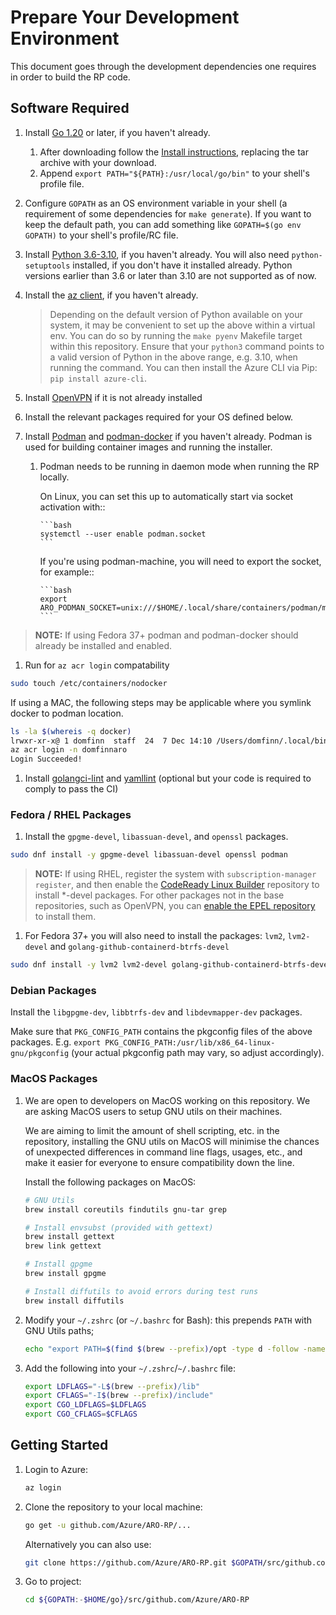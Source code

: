# Prepare Your Development Environment

This document goes through the development dependencies one requires in order to build the RP code.

## Software Required

1.  Install [Go 1.20](https://golang.org/dl) or later, if you haven't already.

    1. After downloading follow the [Install instructions](https://go.dev/doc/install), replacing the tar archive with your download.
    1. Append `export PATH="${PATH}:/usr/local/go/bin"` to your shell's profile file.

1.  Configure `GOPATH` as an OS environment variable in your shell (a requirement of some dependencies for `make generate`). If you want to keep the default path, you can add something like `GOPATH=$(go env GOPATH)` to your shell's profile/RC file.

1.  Install [Python 3.6-3.10](https://www.python.org/downloads), if you haven't already. You will also need `python-setuptools` installed, if you don't have it installed already. Python versions earlier than 3.6 or later than 3.10 are not supported as of now.

1.  Install the [az client](https://docs.microsoft.com/en-us/cli/azure/install-azure-cli), if you haven't already.

    > Depending on the default version of Python available on your system, it may be convenient to set up the above within a virtual env. You can do so by running the `make pyenv` Makefile target within this repository.
    > Ensure that your `python3` command points to a valid version of Python in the above range, e.g. 3.10, when running the command.
    > You can then install the Azure CLI via Pip: `pip install azure-cli`.

1.  Install [OpenVPN](https://openvpn.net/community-downloads) if it is not already installed

1.  Install the relevant packages required for your OS defined below.

1.  Install [Podman](https://podman.io/getting-started/installation) and [podman-docker](https://developers.redhat.com/blog/2019/02/21/podman-and-buildah-for-docker-users#) if you haven't already. Podman is used for building container images and running the installer.

    1.  Podman needs to be running in daemon mode when running the RP locally.

        On Linux, you can set this up to automatically start via socket activation with::

            ```bash
            systemctl --user enable podman.socket
            ```

        If you're using podman-machine, you will need to export the socket, for example::

            ```bash
            export ARO_PODMAN_SOCKET=unix:///$HOME/.local/share/containers/podman/machine/qemu/podman.sock
            ```

> **NOTE:** If using Fedora 37+ podman and podman-docker should already be installed and enabled.

1. Run for `az acr login` compatability

```sh
sudo touch /etc/containers/nodocker
```

If using a MAC, the following steps may be applicable where you symlink docker to podman location.

```sh
ls -la $(whereis -q docker)
lrwxr-xr-x@ 1 domfinn  staff  24  7 Dec 14:10 /Users/domfinn/.local/bin/docker -> /opt/homebrew/bin/podman
az acr login -n domfinnaro
Login Succeeded!
```

1. Install [golangci-lint](https://golangci-lint.run/) and [yamllint](https://yamllint.readthedocs.io/en/stable/quickstart.html#installing-yamllint) (optional but your code is required to comply to pass the CI)

### Fedora / RHEL Packages

1. Install the `gpgme-devel`, `libassuan-devel`, and `openssl` packages.

```sh
sudo dnf install -y gpgme-devel libassuan-devel openssl podman
```

> **NOTE:** If using RHEL, register the system with `subscription-manager register`, and then enable the [CodeReady Linux Builder](https://access.redhat.com/articles/4348511) repository to install \*-devel packages. For other packages not in the base repositories, such as OpenVPN, you can [enable the EPEL repository](https://docs.fedoraproject.org/en-US/epel/#_quickstart) to install them.

1. For Fedora 37+ you will also need to install the packages: `lvm2`, `lvm2-devel` and `golang-github-containerd-btrfs-devel`

```sh
sudo dnf install -y lvm2 lvm2-devel golang-github-containerd-btrfs-devel
```

### Debian Packages

Install the `libgpgme-dev`, `libbtrfs-dev` and `libdevmapper-dev` packages.

Make sure that `PKG_CONFIG_PATH` contains the pkgconfig files of the above packages. E.g. `export PKG_CONFIG_PATH:/usr/lib/x86_64-linux-gnu/pkgconfig` (your actual pkgconfig path may vary, so adjust accordingly).

### MacOS Packages

1. We are open to developers on MacOS working on this repository. We are asking MacOS users to setup GNU utils on their machines.

   We are aiming to limit the amount of shell scripting, etc. in the repository, installing the GNU utils on MacOS will minimise the chances of unexpected differences in command line flags, usages, etc., and make it easier for everyone to ensure compatibility down the line.

   Install the following packages on MacOS:

   ```bash
   # GNU Utils
   brew install coreutils findutils gnu-tar grep

   # Install envsubst (provided with gettext)
   brew install gettext
   brew link gettext

   # Install gpgme
   brew install gpgme

   # Install diffutils to avoid errors during test runs
   brew install diffutils
   ```

1. Modify your `~/.zshrc` (or `~/.bashrc` for Bash): this prepends `PATH` with GNU Utils paths;

   ```bash
   echo "export PATH=$(find $(brew --prefix)/opt -type d -follow -name gnubin -print | paste -s -d ':' -):\$PATH" >> ~/.zshrc
   ```

1. Add the following into your `~/.zshrc`/`~/.bashrc` file:

   ```bash
   export LDFLAGS="-L$(brew --prefix)/lib"
   export CFLAGS="-I$(brew --prefix)/include"
   export CGO_LDFLAGS=$LDFLAGS
   export CGO_CFLAGS=$CFLAGS
   ```

## Getting Started

1. Login to Azure:

   ```bash
   az login
   ```

1. Clone the repository to your local machine:

   ```bash
   go get -u github.com/Azure/ARO-RP/...
   ```

   Alternatively you can also use:

   ```bash
   git clone https://github.com/Azure/ARO-RP.git $GOPATH/src/github.com/Azure/ARO-RP
   ```

1. Go to project:

   ```bash
   cd ${GOPATH:-$HOME/go}/src/github.com/Azure/ARO-RP
   ```
